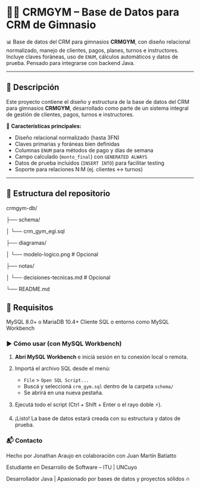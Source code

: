 # 🏋️‍♂️ CRMGYM – Base de Datos para CRM de Gimnasio

📊 Base de datos del CRM para gimnasios **CRMGYM**, con diseño relacional normalizado, manejo de clientes, pagos, planes, turnos e instructores. Incluye claves foráneas, uso de `ENUM`, cálculos automáticos y datos de prueba. Pensado para integrarse con backend Java.

---

## 📌 Descripción

Este proyecto contiene el diseño y estructura de la base de datos del CRM para gimnasios **CRMGYM**, desarrollado como parte de un sistema integral de gestión de clientes, pagos, turnos e instructores.

🔧 **Características principales:**
- Diseño relacional normalizado (hasta 3FN)
- Claves primarias y foráneas bien definidas
- Columnas `ENUM` para métodos de pago y días de semana
- Campo calculado (`monto_final`) con `GENERATED ALWAYS`
- Datos de prueba incluidos (`INSERT INTO`) para facilitar testing
- Soporte para relaciones N:M (ej. clientes ↔ turnos)

---

## 📁 Estructura del repositorio

crmgym-db/

├── schema/

│ └── crm_gym_egi.sql

├── diagramas/

│ └── modelo-logico.png # Opcional

├── notas/

│ └── decisiones-tecnicas.md # Opcional

└── README.md

## 📌 Requisitos

MySQL 8.0+ o MariaDB 10.4+
Cliente SQL o entorno como MySQL Workbench

### ▶️ Cómo usar (con MySQL Workbench)

1. **Abrí MySQL Workbench** e iniciá sesión en tu conexión local o remota.
2. Importá el archivo SQL desde el menú:

   * `File` > `Open SQL Script...`
   * Buscá y seleccioná `crm_gym.sql` dentro de la carpeta `schema/`
   * Se abrirá en una nueva pestaña.
4. Ejecutá todo el script (Ctrl + Shift + Enter o el rayo doble ⚡).
5. ¡Listo! La base de datos estará creada con su estructura y datos de prueba.

### 📬 Contacto

Hecho por Jonathan Araujo en colaboración con Juan Martín Batiatto

Estudiante en Desarrollo de Software – ITU | UNCuyo

Desarrollador Java | Apasionado por bases de datos y proyectos sólidos 🔥


